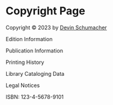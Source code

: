 # Copyright Page

Copyright © 2023 by [Devin Schumacher](https://devinschumacher.com/)

Edition Information

Publication Information

Printing History

Library Cataloging Data

Legal Notices

ISBN: 123-4-5678-9101